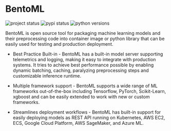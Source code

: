 # BentoML

![project status](https://www.repostatus.org/badges/latest/wip.svg)
![pypi status](https://img.shields.io/pypi/v/bentoml.svg)
![python versions](https://img.shields.io/pypi/pyversions/bentoml.svg)

BentoML is open source tool for packaging machine learning models and their preprocessing code into container image or python library that can be easily used for testing and production deployment.

* Best Practice Built-in - BentoML has a built-in model server supporting telemetrics and logging, making it easy to integrate with production systems. It tries to achieve best performance possible by enabling dynamic batching, caching, paralyzing preprocessing steps and customizable inference runtime.

* Multiple framework support - BentoML supports a wide range of ML frameworks out-of-the-box including Tensorflow, PyTorch, Scikit-Learn, xgboost and can be easily extended to work with new or custom frameworks.

* Streamlines deployment workflows - BentoML has built-in support for easily deploying models as REST API running on Kubernetes, AWS EC2, ECS, Google Cloud Platform, AWS SageMaker, and Azure ML.
